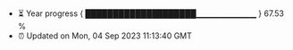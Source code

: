 - ⏳ Year progress { ████████████████████▁▁▁▁▁▁▁▁▁▁ } 67.53 %
- ⏰ Updated on Mon, 04 Sep 2023 11:13:40 GMT

